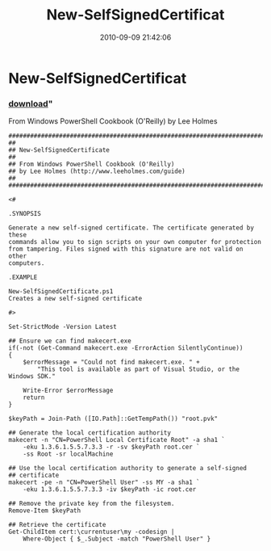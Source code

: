 ﻿---
pid:            2201
parent:         0
children:       
poster:         Lee Holmes
title:          New-SelfSignedCertificat
date:           2010-09-09 21:42:06
format:         posh
---

# New-SelfSignedCertificat

### [download](2201.ps1)"

From Windows PowerShell Cookbook (O'Reilly) by Lee Holmes

```posh
##############################################################################
##
## New-SelfSignedCertificate
##
## From Windows PowerShell Cookbook (O'Reilly)
## by Lee Holmes (http://www.leeholmes.com/guide)
##
##############################################################################

<#

.SYNOPSIS

Generate a new self-signed certificate. The certificate generated by these
commands allow you to sign scripts on your own computer for protection
from tampering. Files signed with this signature are not valid on other
computers.

.EXAMPLE

New-SelfSignedCertificate.ps1
Creates a new self-signed certificate

#>

Set-StrictMode -Version Latest

## Ensure we can find makecert.exe
if(-not (Get-Command makecert.exe -ErrorAction SilentlyContinue))
{
    $errorMessage = "Could not find makecert.exe. " +
        "This tool is available as part of Visual Studio, or the Windows SDK."

    Write-Error $errorMessage
    return
}

$keyPath = Join-Path ([IO.Path]::GetTempPath()) "root.pvk"

## Generate the local certification authority
makecert -n "CN=PowerShell Local Certificate Root" -a sha1 `
    -eku 1.3.6.1.5.5.7.3.3 -r -sv $keyPath root.cer `
    -ss Root -sr localMachine

## Use the local certification authority to generate a self-signed
## certificate
makecert -pe -n "CN=PowerShell User" -ss MY -a sha1 `
    -eku 1.3.6.1.5.5.7.3.3 -iv $keyPath -ic root.cer

## Remove the private key from the filesystem.
Remove-Item $keyPath

## Retrieve the certificate
Get-ChildItem cert:\currentuser\my -codesign |
    Where-Object { $_.Subject -match "PowerShell User" }
```
